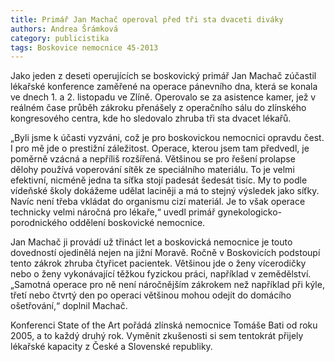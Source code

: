```yaml
---
title: Primář Jan Machač operoval před tři sta dvaceti diváky
authors: Andrea Šrámková
category: publicistika
tags: Boskovice nemocnice 45-2013
---
```


Jako jeden z deseti operujících se boskovický primář Jan Machač zúčastil lékařské konference zaměřené na operace pánevního dna, která se konala ve dnech 1. a 2. listopadu ve Zlíně. Operovalo se za asistence kamer, jež v reálném čase průběh zákroku přenášely z operačního sálu do zlínského kongresového centra, kde ho sledovalo zhruba tři sta dvacet lékařů.

„Byli jsme k účasti vyzváni, což je pro boskovickou nemocnici opravdu čest. I pro mě jde o prestižní záležitost. Operace, kterou jsem tam předvedl, je poměrně vzácná a nepříliš rozšířená. Většinou se pro řešení prolapse dělohy používá voperování sítěk ze speciálního materiálu. To je velmi efektivní, nicméně jedna ta síťka stojí padesát šedesát tisíc. My to podle vídeňské školy dokážeme udělat laciněji a má to stejný výsledek jako síťky. Navíc není třeba vkládat do organismu cizí materiál. Je to však operace technicky velmi náročná pro lékaře,“ uvedl primář gynekologicko-porodnického oddělení boskovické nemocnice.

Jan Machač ji provádí už třináct let a boskovická nemocnice je touto dovedností ojedinělá nejen na jižní Moravě. Ročně v Boskovicích podstoupí tento zákrok zhruba čtyřicet pacientek. Většinou jde o ženy vícerodičky nebo o ženy vykonávající těžkou fyzickou práci, například v zemědělství. „Samotná operace pro ně není náročnějším zákrokem než například při kýle, třetí nebo čtvrtý den po operaci většinou mohou odejít do domácího ošetřování,“ doplnil Machač.

Konferenci State of the Art pořádá zlínská nemocnice Tomáše Bati od roku 2005, a to každý druhý rok. Vyměnit zkušenosti si sem tentokrát přijely lékařské kapacity z České a Slovenské republiky.
